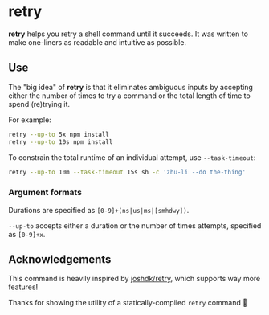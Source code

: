 # retry

**retry** helps you retry a shell command until it succeeds.
It was written to make one-liners as readable and intuitive as possible.

##  Use

The "big idea" of **retry** is that it eliminates ambiguous inputs by accepting either the number of times to try a command or the total length of time to spend (re)trying it.

For example:

```bash
retry --up-to 5x npm install
retry --up-to 10s npm install
```

To constrain the total runtime of an individual attempt, use `--task-timeout`:

```bash
retry --up-to 10m --task-timeout 15s sh -c 'zhu-li --do the-thing'
```

### Argument formats

Durations are specified as `[0-9]+(ns|us|ms|[smhdwy])`.

`--up-to` accepts either a duration or the number of times attempts, specified as `[0-9]+x`.

## Acknowledgements

This command is heavily inspired by [joshdk/retry], which supports way more features!

Thanks for showing the utility of a statically-compiled `retry` command :bow:

[joshdk/retry]: https://github.com/joshdk/retry/
